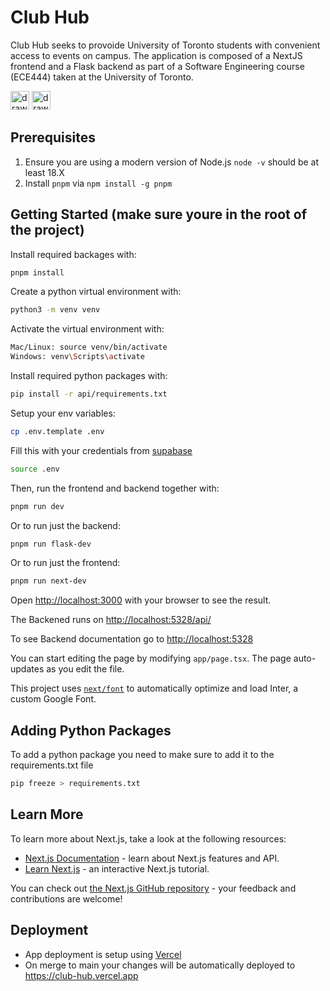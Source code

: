 # Club Hub

Club Hub seeks to provoide University of Toronto students with convenient access to events on campus. The application is composed of a NextJS frontend and a Flask backend as part of a Software Engineering course (ECE444) taken at the University of Toronto.



[<img src="https://img.shields.io/badge/next.js-000000?style=for-the-badge&logo=nextdotjs&logoColor=white" alt="drawing" height="30"/>][Next-url]
[<img src="https://flask.palletsprojects.com/en/3.0.x/_images/flask-horizontal.png" alt="drawing" height="30"/>][Flask-url]

[Next-url]: https://nextjs.org/
[Flask-url]: https://flask.palletsprojects.com/en/3.0.x/



## Prerequisites

1. Ensure you are using a modern version of Node.js `node -v` should be at least 18.X
2. Install `pnpm` via `npm install -g pnpm`

## Getting Started (make sure youre in the root of the project)

Install required backages with:

```bash
pnpm install
```

Create a python virtual environment with:

```bash
python3 -m venv venv
```

Activate the virtual environment with:

```bash
Mac/Linux: source venv/bin/activate
Windows: venv\Scripts\activate
```

Install required python packages with:

```bash
pip install -r api/requirements.txt
```

Setup your env variables:
```bash
cp .env.template .env
```
Fill this with your credentials from [supabase](https://supabase.com/dashboard/project/yqrgbzoauzaaznsztnwb/settings/api)
```bash
source .env
```

Then, run the frontend and backend together with:

```bash
pnpm run dev
```

Or to run just the backend:

```bash
pnpm run flask-dev
```

Or to run just the frontend:

```bash
pnpm run next-dev
```

Open [http://localhost:3000](http://localhost:3000) with your browser to see the result.

The Backened runs on [http://localhost:5328/api/](http://localhost:5328/api/)

To see Backend documentation go to [http://localhost:5328](http://localhost:5328)

You can start editing the page by modifying `app/page.tsx`. The page auto-updates as you edit the file.

This project uses [`next/font`](https://nextjs.org/docs/basic-features/font-optimization) to automatically optimize and load Inter, a custom Google Font.

## Adding Python Packages

To add a python package you need to make sure to add it to the requirements.txt file

```bash
pip freeze > requirements.txt
```

## Learn More

To learn more about Next.js, take a look at the following resources:

- [Next.js Documentation](https://nextjs.org/docs) - learn about Next.js features and API.
- [Learn Next.js](https://nextjs.org/learn) - an interactive Next.js tutorial.

You can check out [the Next.js GitHub repository](https://github.com/vercel/next.js/) - your feedback and contributions are welcome!

## Deployment

- App deployment is setup using [Vercel](https://vercel.com/home)
- On merge to main your changes will be automatically deployed to https://club-hub.vercel.app
